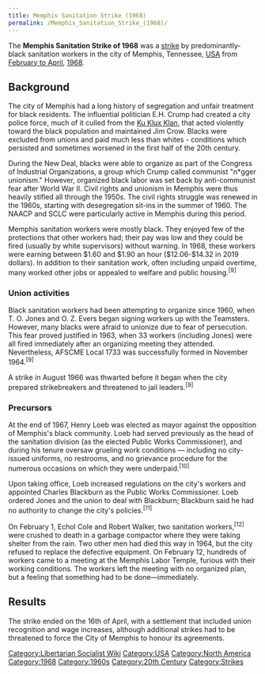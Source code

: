```yaml
---
title: Memphis Sanitation Strike (1968)
permalink: /Memphis_Sanitation_Strike_(1968)/
---
```


The **Memphis Sanitation Strike of 1968** was a
[strike](List_of_Strikes.md "wikilink") by predominantly-black sanitation
workers in the city of Memphis, Tennessee,
[USA](United_States_of_America.md "wikilink") from [February to
April](Timeline_of_Libertarian_Socialism_in_North_America.md "wikilink"),
[1968](Revolutions_of_1967_-_1975.md "wikilink").

## Background

The city of Memphis had a long history of segregation and unfair
treatment for black residents. The influential politician E.H. Crump had
created a city police force, much of it culled from the [Ku Klux
Klan](Ku_Klux_Klan.md "wikilink"), that acted violently toward the black
population and maintained Jim Crow. Blacks were excluded from unions and
paid much less than whites - conditions which persisted and sometimes
worsened in the first half of the 20th century.

During the New Deal, blacks were able to organize as part of the
Congress of Industrial Organizations, a group which Crump called
communist "n\*gger unionism." However, organized black labor was set
back by anti-communist fear after World War II. Civil rights and
unionism in Memphis were thus heavily stifled all through the 1950s. The
civil rights struggle was renewed in the 1960s, starting with
desegregation sit-ins in the summer of 1960. The NAACP and SCLC were
particularly active in Memphis during this period.

Memphis sanitation workers were mostly black. They enjoyed few of the
protections that other workers had; their pay was low and they could be
fired (usually by white supervisors) without warning. In 1968, these
workers were earning between \$1.60 and \$1.90 an hour (\$12.06-\$14.32
in 2019 dollars). In addition to their sanitation work, often including
unpaid overtime, many worked other jobs or appealed to welfare and
public housing.<sup>\[9\]</sup>

### Union activities

Black sanitation workers had been attempting to organize since 1960,
when T. O. Jones and O. Z. Evers began signing workers up with the
Teamsters. However, many blacks were afraid to unionize due to fear of
persecution. This fear proved justified in 1963, when 33 workers
(including Jones) were all fired immediately after an organizing meeting
they attended. Nevertheless, AFSCME Local 1733 was successfully formed
in November 1964.<sup>\[9\]</sup>

A strike in August 1966 was thwarted before it began when the city
prepared strikebreakers and threatened to jail leaders.<sup>\[9\]</sup>

### Precursors

At the end of 1967, Henry Loeb was elected as mayor against the
opposition of Memphis's black community. Loeb had served previously as
the head of the sanitation division (as the elected Public Works
Commissioner), and during his tenure oversaw grueling work conditions —
including no city-issued uniforms, no restrooms, and no grievance
procedure for the numerous occasions on which they were
underpaid.<sup>\[10\]</sup>

Upon taking office, Loeb increased regulations on the city's workers and
appointed Charles Blackburn as the Public Works Commissioner. Loeb
ordered Jones and the union to deal with Blackburn; Blackburn said he
had no authority to change the city's policies.<sup>\[11\]</sup>

On February 1, Echol Cole and Robert Walker, two sanitation
workers,<sup>\[12\]</sup> were crushed to death in a garbage compactor
where they were taking shelter from the rain. Two other men had died
this way in 1964, but the city refused to replace the defective
equipment. On February 12, hundreds of workers came to a meeting at the
Memphis Labor Temple, furious with their working conditions. The workers
left the meeting with no organized plan, but a feeling that something
had to be done—immediately.

## Results

The strike ended on the 16th of April, with a settlement that included
union recognition and wage increases, although additional strikes had to
be threatened to force the City of Memphis to honour its agreements.

[Category:Libertarian Socialist
Wiki](Category:Libertarian_Socialist_Wiki.md "wikilink")
[Category:USA](Category:USA.md "wikilink") [Category:North
America](Category:North_America.md "wikilink")
[Category:1968](Category:1968.md "wikilink")
[Category:1960s](Category:1960s.md "wikilink") [Category:20th
Century](Category:20th_Century.md "wikilink")
[Category:Strikes](Category:Strikes.md "wikilink")